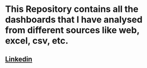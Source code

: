 # This Repository contains all the dashboards that I have analysed from different sources like web, excel, csv, etc.
## [Linkedin](www.linkedin.com/in/shikhar-kant-sinha)
